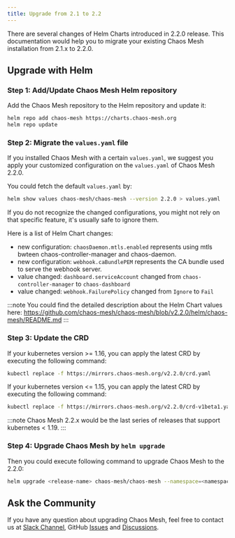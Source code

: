 ```yaml
---
title: Upgrade from 2.1 to 2.2
---
```


There are several changes of Helm Charts introduced in 2.2.0 release. This documentation would help you to migrate your existing Chaos Mesh installation from 2.1.x to 2.2.0.

## Upgrade with Helm

### Step 1: Add/Update Chaos Mesh Helm repository

Add the Chaos Mesh repository to the Helm repository and update it:

```bash
helm repo add chaos-mesh https://charts.chaos-mesh.org
helm repo update
```

### Step 2: Migrate the `values.yaml` file

If you installed Chaos Mesh with a certain `values.yaml`, we suggest you apply your customized configuration on the `values.yaml` of Chaos Mesh 2.2.0.

You could fetch the default `values.yaml` by:

```bash
helm show values chaos-mesh/chaos-mesh --version 2.2.0 > values.yaml
```

If you do not recognize the changed configurations, you might not rely on that specific feature, it's usually safe to ignore them.

Here is a list of Helm Chart changes:

- new configuration: `chaosDaemon.mtls.enabled` represents using mtls bwteen chaos-controller-manager and chaos-daemon.
- new configuration: `webhook.caBundlePEM` represents the CA bundle used to serve the webhook server.
- value changed: `dashboard.serviceAccount` changed from `chaos-controller-manager` to `chaos-dashboard`
- value changed: `webhook.FailurePolicy` changed from `Ignore` to `Fail`

:::note You could find the detailed description about the Helm Chart values here: https://github.com/chaos-mesh/chaos-mesh/blob/v2.2.0/helm/chaos-mesh/README.md :::

### Step 3: Update the CRD

If your kubernetes version >= 1.16, you can apply the latest CRD by executing the following command:

```bash
kubectl replace -f https://mirrors.chaos-mesh.org/v2.2.0/crd.yaml
```

If your kubernetes version <= 1.15, you can apply the latest CRD by executing the following command:

```bash
kubectl replace -f https://mirrors.chaos-mesh.org/v2.2.0/crd-v1beta1.yaml
```

:::note Chaos Mesh 2.2.x would be the last series of releases that support kubernetes < 1.19. :::

### Step 4: Upgrade Chaos Mesh by `helm upgrade`

Then you could execute following command to upgrade Chaos Mesh to the 2.2.0:

```bash
helm upgrade <release-name> chaos-mesh/chaos-mesh --namespace=<namespace> --version=2.2.0 <--other-required-flags>
```

## Ask the Community

If you have any question about upgrading Chaos Mesh, feel free to contact us at [Slack Channel](https://cloud-native.slack.com/archives/C0193VAV272), GitHub [Issues](https://github.com/chaos-mesh/chaos-mesh/issues/new?assignees=&labels=&template=question.md) and [Discussions](https://github.com/chaos-mesh/chaos-mesh/discussions/new).
